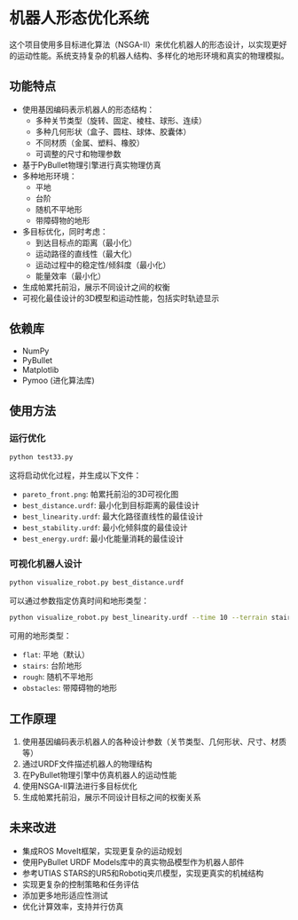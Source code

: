 # 机器人形态优化系统

这个项目使用多目标进化算法（NSGA-II）来优化机器人的形态设计，以实现更好的运动性能。系统支持复杂的机器人结构、多样化的地形环境和真实的物理模拟。

## 功能特点

- 使用基因编码表示机器人的形态结构：
  - 多种关节类型（旋转、固定、棱柱、球形、连续）
  - 多种几何形状（盒子、圆柱、球体、胶囊体）
  - 不同材质（金属、塑料、橡胶）
  - 可调整的尺寸和物理参数
- 基于PyBullet物理引擎进行真实物理仿真
- 多种地形环境：
  - 平地
  - 台阶
  - 随机不平地形
  - 带障碍物的地形
- 多目标优化，同时考虑：
  - 到达目标点的距离（最小化）
  - 运动路径的直线性（最大化）
  - 运动过程中的稳定性/倾斜度（最小化）
  - 能量效率（最小化）
- 生成帕累托前沿，展示不同设计之间的权衡
- 可视化最佳设计的3D模型和运动性能，包括实时轨迹显示

## 依赖库

- NumPy
- PyBullet
- Matplotlib
- Pymoo (进化算法库)

## 使用方法

### 运行优化

```bash
python test33.py
```

这将启动优化过程，并生成以下文件：
- `pareto_front.png`: 帕累托前沿的3D可视化图
- `best_distance.urdf`: 最小化到目标距离的最佳设计
- `best_linearity.urdf`: 最大化路径直线性的最佳设计
- `best_stability.urdf`: 最小化倾斜度的最佳设计
- `best_energy.urdf`: 最小化能量消耗的最佳设计

### 可视化机器人设计

```bash
python visualize_robot.py best_distance.urdf
```

可以通过参数指定仿真时间和地形类型：

```bash
python visualize_robot.py best_linearity.urdf --time 10 --terrain stairs
```

可用的地形类型：
- `flat`: 平地（默认）
- `stairs`: 台阶地形
- `rough`: 随机不平地形
- `obstacles`: 带障碍物的地形

## 工作原理

1. 使用基因编码表示机器人的各种设计参数（关节类型、几何形状、尺寸、材质等）
2. 通过URDF文件描述机器人的物理结构
3. 在PyBullet物理引擎中仿真机器人的运动性能
4. 使用NSGA-II算法进行多目标优化
5. 生成帕累托前沿，展示不同设计目标之间的权衡关系

## 未来改进

- 集成ROS MoveIt框架，实现更复杂的运动规划
- 使用PyBullet URDF Models库中的真实物品模型作为机器人部件
- 参考UTIAS STARS的UR5和Robotiq夹爪模型，实现更真实的机械结构
- 实现更复杂的控制策略和任务评估
- 添加更多地形适应性测试
- 优化计算效率，支持并行仿真 